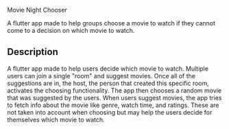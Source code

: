 Movie Night Chooser

A flutter app made to help groups choose a movie to watch if they cannot come to a decision on which movie to watch.

## Description

A flutter app made to help users decide which movie to watch. Multiple users can join a single "room" and suggest movies. Once all of the suggestions are in, the host, the person that created this specific room, activates the choosing functionality. The app then chooses a random movie that was suggested by the users. When users suggest movies, the app tries to fetch info about the movie like genre, watch time, and ratings. These are not taken into account when choosing but may help the users decide for themselves which movie to watch.
